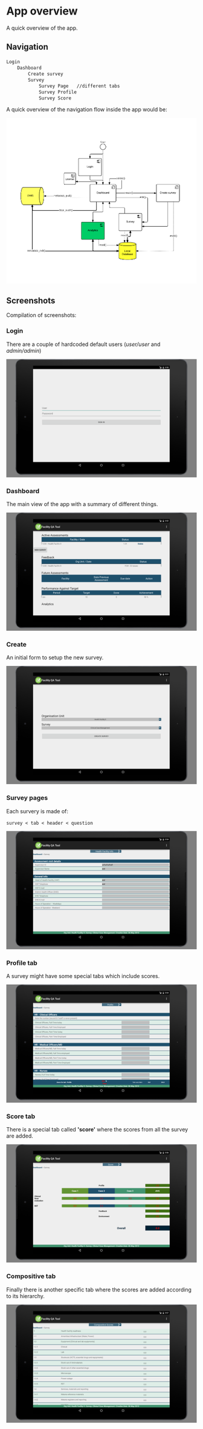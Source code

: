 # App overview

A quick overview of the app.

## Navigation 

    Login
        Dashboard
            Create survey
            Survey
                Survey Page   //different tabs
                Survey Profile
                Survey Score


A quick overview of the navigation flow inside the app would be:

![Overview](img/facility_aq_tool_screens_data_travel.png)


## Screenshots

Compilation of screenshots:

### Login

There are a couple of hardcoded default users (*user/user* and *admin/admin*)

![Login](img/login.png)

### Dashboard

The main view of the app with a summary of different things.

![Dashboard](img/dashboard.png)

### Create

An initial form to setup the new survey.

![Dashboard](img/create_survey.png)

### Survey pages

Each survery is made of:

    survey < tab < header < question

![Dashboard](img/survey_page.png)

### Profile tab

A survey might have some special tabs which include scores.

![Dashboard](img/survey_profile.png)

### Score tab

There is a special tab called **'score'** where the scores from all the survey are added.

![Dashboard](img/survey_score.png)

### Compositive tab

Finally there is another specific tab where the scores are added according to its hierarchy.

![Dashboard](img/survey_compositive_scores.png)